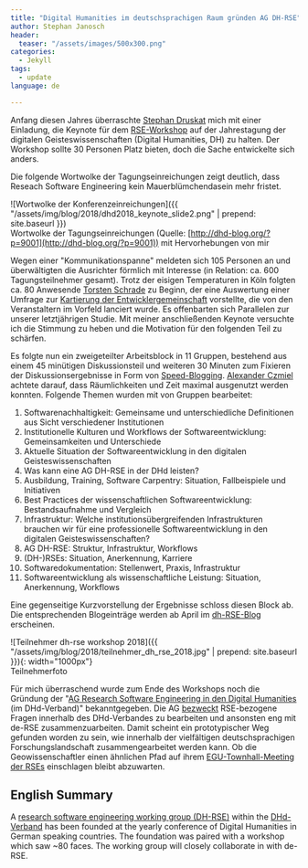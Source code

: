 ```yaml
---
title: "Digital Humanities im deutschsprachigen Raum gründen AG DH-RSE"
author: Stephan Janosch
header:
  teaser: "/assets/images/500x300.png"
categories: 
  - Jekyll
tags:
  - update
language: de

---
```


Anfang diesen Jahres überraschte [Stephan Druskat](https://orcid.org/0000-0003-4925-7248) mich mit einer Einladung, die Keynote  für dem [RSE-Workshop](http://dhd2018.uni-koeln.de/programm-dienstag/#d_w11) auf der Jahrestagung der digitalen Geisteswissenschaften (Digital Humanities, DH) zu halten. Der Workshop sollte 30 Personen Platz bieten, doch die Sache entwickelte sich anders. 

Die folgende Wortwolke der Tagungseinreichungen zeigt deutlich, dass Reseach Software Engineering kein Mauerblümchendasein mehr fristet.
   
   
![Wortwolke der Konferenzeinreichungen]({{ "/assets/img/blog/2018/dhd2018_keynote_slide2.png" | prepend: site.baseurl }})
<br/>Wortwolke der Tagungseinreichungen (Quelle: [http://dhd-blog.org/?p=9001](http://dhd-blog.org/?p=9001))  mit Hervorhebungen von mir
 
 
Wegen einer "Kommunikationspanne" meldeten sich 105 Personen an und überwältigten die Ausrichter förmlich mit Interesse (in Relation: ca. 600 Tagungsteilnehmer gesamt). Trotz der eisigen Temperaturen in Köln folgten ca. 80 Anwesende [Torsten Schrade](http://orcid.org/0000-0002-0953-2818) zu Beginn, der eine Auswertung einer Umfrage zur [Kartierung der Entwicklergemeinschaft](https://dh-rse.github.io/dhd-workshop-2018-presentation/#/step-4) vorstellte, die von den Veranstaltern im Vorfeld lanciert wurde. Es offenbarten sich Parallelen zur unserer letztjährigen Studie. Mit meiner anschließenden Keynote versuchte ich die Stimmung zu heben und die Motivation für den folgenden Teil zu schärfen.

Es folgte nun ein zweigeteilter Arbeitsblock in 11 Gruppen, bestehend aus einem 45 minütigen Diskussionsteil und weiteren 30 Minuten zum Fixieren der Diskussionsergebnisse in Form von [Speed-Blogging](https://www.software.ac.uk/term/speed-blogging). [Alexander Czmiel](http://www.bbaw.de/die-akademie/mitarbeiter/czmiel) achtete darauf, dass Räumlichkeiten und Zeit maximal ausgenutzt werden konnten. Folgende Themen wurden mit von Gruppen bearbeitet:

1. Softwarenachhaltigkeit: Gemeinsame und unterschiedliche Definitionen aus Sicht verschiedener Institutionen
2. Institutionelle Kulturen und Workflows der Softwareentwicklung: Gemeinsamkeiten und Unterschiede
3. Aktuelle Situation der Softwareentwicklung in den digitalen Geisteswissenschaften
4. Was kann eine AG DH-RSE in der DHd leisten?
5. Ausbildung, Training, Software Carpentry: Situation, Fallbeispiele und Initiativen
6. Best Practices der wissenschaftlichen Softwareentwicklung: Bestandsaufnahme und Vergleich
7. Infrastruktur: Welche institutionsübergreifenden Infrastrukturen brauchen wir für eine professionelle Softwareentwicklung in den digitalen Geisteswissenschaften?
8. AG DH-RSE: Struktur, Infrastruktur, Workflows
9. (DH-)RSEs: Situation, Anerkennung, Karriere
10. Softwaredokumentation: Stellenwert, Praxis, Infrastruktur
11. Softwareentwicklung als wissenschaftliche Leistung: Situation, Anerkennung, Workflows 

Eine gegenseitige Kurzvorstellung der Ergebnisse schloss diesen Block ab. Die entsprechenden Blogeinträge werden ab April im [dh-RSE-Blog](https://dh-rse.github.io/blog.html) erscheinen.

![Teilnehmer dh-rse workshop 2018]({{ "/assets/img/blog/2018/teilnehmer_dh_rse_2018.jpg" | prepend: site.baseurl }}){: width="1000px"}
<br/>Teilnehmerfoto


Für mich überraschend wurde zum Ende des Workshops noch die Gründung der "[AG Research Software Engineering in den Digital Humanities](https://dh-rse.github.io) (im DHd-Verband)" bekanntgegeben. Die AG [bezweckt](https://dh-rse.github.io/ueber-die-ag/) RSE-bezogene Fragen innerhalb des DHd-Verbandes zu bearbeiten und ansonsten eng mit de-RSE zusammenzuarbeiten. Damit scheint ein prototypischer Weg gefunden worden zu sein, wie innerhalb der vielfältigen deutschsprachigen Forschungslandschaft zusammengearbeitet werden kann. Ob die Geowissenschaftler einen ähnlichen Pfad auf ihrem [EGU-Townhall-Meeting der RSEs](http://meetingorganizer.copernicus.org/EGU2018/session/29539) einschlagen bleibt abzuwarten.


## English Summary 

A [research software engineering working group (DH-RSE)](https://dh-rse.github.io/) within the [DHd-Verband](https://dig-hum.de/) has been founded at the yearly conference of Digital Humanities in German speaking countries. The foundation was paired with a workshop which saw ~80 faces. The working group will closely collaborate in with de-RSE.      
